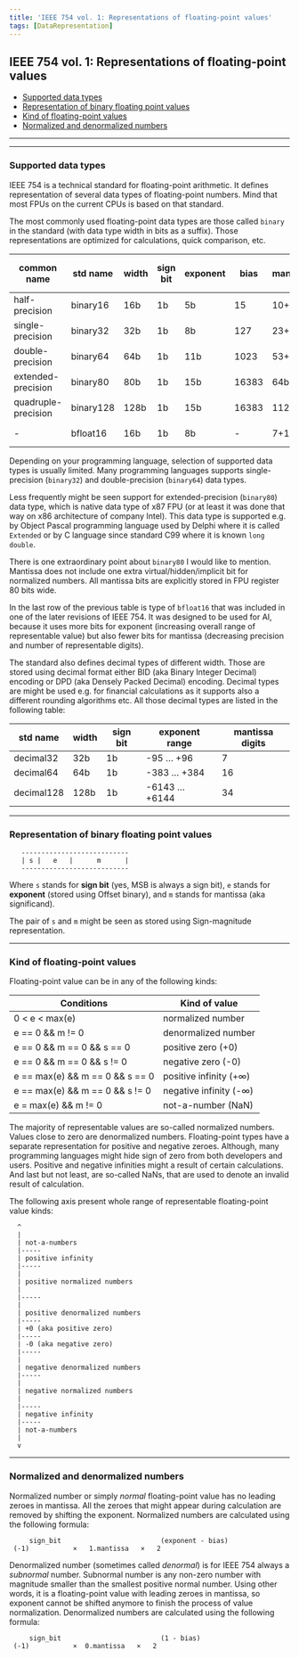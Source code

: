 ```yaml
---
title: 'IEEE 754 vol. 1: Representations of floating-point values'
tags: [DataRepresentation]
---
```


## IEEE 754 vol. 1: Representations of floating-point values

 - [Supported data types](#supported-data-types)
 - [Representation of binary floating point values](#representation-of-binary-floating-point-values)
 - [Kind of floating-point values](#kind-of-floating-point-values)
 - [Normalized and denormalized numbers](#normalized-and-denormalized-numbers)

---

---

### Supported data types

IEEE 754 is a technical standard for floating-point arithmetic. It defines representation of several data types
of floating-point numbers. Mind that most FPUs on the current CPUs is based on that standard.

The most commonly used floating-point data types are those called `binary` in the standard (with data type width
in bits as a suffix). Those representations are optimized for calculations, quick comparison, etc.  

| common name         | std name  | width | sign bit | exponent | bias  | mantissa | valid digits | integer range | minimum denormalized number | minimum normalized number | maximum      |
|---------------------|-----------|-------|----------|----------|-------|----------|--------------|---------------|-----------------------------|---------------------------|--------------|
| half-precision      | binary16  | 16b   | 1b       | 5b       | 15    | 10+1b    | ~3.31        | ±2048         | 6 × 10⁻⁸                    | 6.1 × 10⁻⁴                | 6.5 × 10⁴    |
| single-precision    | binary32  | 32b   | 1b       | 8b       | 127   | 23+1b    | ~7.22        | ±1.6 × 10⁷    | 1.4 × 10⁻⁴⁵                 | 1.1 × 10⁻³⁸               | 3.4 × 10³⁸   |
| double-precision    | binary64  | 64b   | 1b       | 11b      | 1023  | 53+1b    | ~15.95       | ±9 × 10¹⁵     | 5 × 10⁻³²⁴                  | 2.2 × 10⁻³⁰⁸              | 1.7 × 10³⁰⁸  |
| extended-precision  | binary80  | 80b   | 1b       | 15b      | 16383 | 64b      | ~19.26       | ±1.8 × 10¹⁹   | 3.6 × 10⁻⁴⁹⁵¹               |                           | 1.1 × 10⁴⁹³² |
| quadruple-precision | binary128 | 128b  | 1b       | 15b      | 16383 | 112+1b   | ~34.01       | ±1 × 10³⁴     | 3.6 × 10⁻⁴⁹⁵¹               | 3.3 × 10⁻⁴⁹³²             | 1.1 × 10⁴⁹³² |
| -                   | bfloat16  | 16b   | 1b       | 8b       | -     | 7+1b     | ~2.40        | ±256          | 9.2 × 10⁻⁴¹                 | 1.1 × 10⁻³⁸               | 3.3 × 10³⁸   |

Depending on your programming language, selection of supported data types is usually limited. Many programming 
languages supports single-precision (`binary32`) and double-precision (`binary64`) data types.

Less frequently might be seen support for extended-precision (`binary80`) data type, which is native data type 
of x87 FPU (or at least it was done that way on x86 architecture of company Intel). This data type is supported
e.g. by Object Pascal programming language used by Delphi where it is called `Extended` or by C language
since standard C99 where it is known  `long double`.

There is one extraordinary point about `binary80` I would like to mention. Mantissa does not include one extra 
virtual/hidden/implicit bit for normalized numbers. All mantissa bits are explicitly stored in FPU register 
80 bits wide.

In the last row of the previous table is type of `bfloat16` that was included in one of the later revisions
of IEEE 754. It was designed to be used for AI, because it uses more bits for exponent (increasing overall range
of representable value) but also fewer bits for mantissa (decreasing precision and number of representable digits).

The standard also defines decimal types of different width. Those are stored using decimal format either
BID (aka Binary Integer Decimal) encoding or DPD (aka Densely Packed Decimal) encoding. Decimal types are
might be used e.g. for financial calculations as it supports also a different rounding algorithms etc.
All those decimal types are listed in the following table:

| std name   | width | sign bit | exponent range | mantissa digits |
|------------|-------|----------|----------------|-----------------|
| decimal32  | 32b   | 1b       | -95 … +96      | 7               |
| decimal64  | 64b   | 1b       | -383 … +384    | 16              |
| decimal128 | 128b  | 1b       | -6143 … +6144  | 34              |


---

### Representation of binary floating point values



```
   ---------------------------
   | s |   e   |      m      |
   ---------------------------
```

Where `s` stands for **sign bit** (yes, MSB is always a sign bit),
`e` stands for **exponent** (stored using Offset binary),
and `m` stands for mantissa (aka significand).

The pair of `s` and `m` might be seen as stored using 
Sign-magnitude representation.


---

### Kind of floating-point values

Floating-point value can be in any of the following kinds:

| Conditions                      | Kind of value          |
|---------------------------------|------------------------|
| 0 < e < max(e)                  | normalized number      |
| e == 0 && m != 0                | denormalized number    |
| e == 0 && m == 0 && s == 0      | positive zero (+0)     |
| e == 0 && m == 0 && s != 0      | negative zero (-0)     |
| e == max(e) && m == 0 && s == 0 | positive infinity (+∞) |
| e == max(e) && m == 0 && s != 0 | negative infinity (-∞) |
| e = max(e) && m != 0            | not-a-number (NaN)     |

The majority of representable values are so-called normalized numbers.
Values close to zero are denormalized numbers.
Floating-point types have a separate representation for positive and negative zeroes.
Although, many programming languages might hide sign of zero from both developers and users.
Positive and negative infinities might a result of certain calculations.
And last but not least, are so-called NaNs, that are used to denote an invalid result of calculation.

The following axis present whole range of representable floating-point value kinds:

```
  ^
  | 
  | not-a-numbers
  |-----
  | positive infinity
  |-----
  | 
  | positive normalized numbers
  |
  |-----
  |
  | positive denormalized numbers
  |-----
  | +0 (aka positive zero)
  |-----
  | -0 (aka negative zero)
  |-----
  |
  | negative denormalized numbers
  |-----
  |
  | negative normalized numbers
  |
  |-----
  | negative infinity
  |-----
  | not-a-numbers
  |
  v
```


---

### Normalized and denormalized numbers

Normalized number or simply _normal_ floating-point value has no leading zeroes in mantissa.
All the zeroes that might appear during calculation are removed by shifting the exponent.
Normalized numbers are calculated using the following formula:

```
     sign_bit                         (exponent - bias)
 (-1)           ×   1.mantissa   ×   2
```

Denormalized number (sometimes called _denormal_) is for IEEE 754 always a _subnormal_ number.
Subnormal number is any non-zero number with magnitude smaller than the smallest positive normal number.
Using other words, it is a floating-point value with leading zeroes in mantissa, so exponent cannot be
shifted anymore to finish the process of value normalization.
Denormalized numbers are calculated using the following formula:

```
     sign_bit                         (1 - bias)
 (-1)           ×  0.mantissa   ×   2
```
